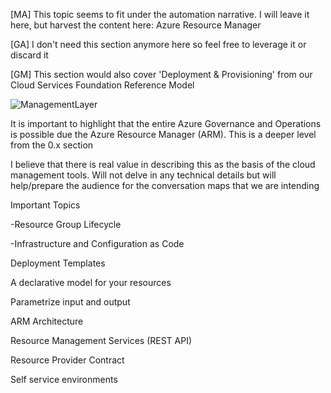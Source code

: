 [MA] This topic seems to fit under the automation narrative. I will leave it here, but harvest the content here: Azure Resource Manager 

 

[GA] I don't need this section anymore here so feel free to leverage it or discard it 

 

 

[GM] This section would also cover 'Deployment & Provisioning' from our Cloud Services Foundation Reference Model 





![ManagementLayer](https://github.com/alvarovitta/Management-and-Operations-/blob/master/_images/ManagementLayer.PNG)


It is important to highlight that the entire Azure Governance and Operations is possible due the Azure Resource Manager (ARM). This is a deeper level from the 0.x section 

 

I believe that there is real value in describing this as the basis of the cloud management tools. Will not delve in any technical details but will help/prepare the audience for the conversation maps that we are intending 

 

Important Topics 

 

-Resource Group Lifecycle 

-Infrastructure and Configuration as Code 

 

Deployment Templates 

A declarative model for your resources 

Parametrize input and output 

 

 

ARM Architecture 

 

Resource Management Services (REST API) 

Resource Provider Contract 

 

Self service environments 
